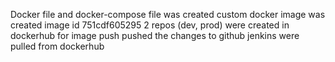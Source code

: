 Docker file and docker-compose file was created 
custom docker image was created
image id 751cdf605295
2 repos (dev, prod) were created in dockerhub for image push
pushed the changes to github
jenkins were pulled from dockerhub
